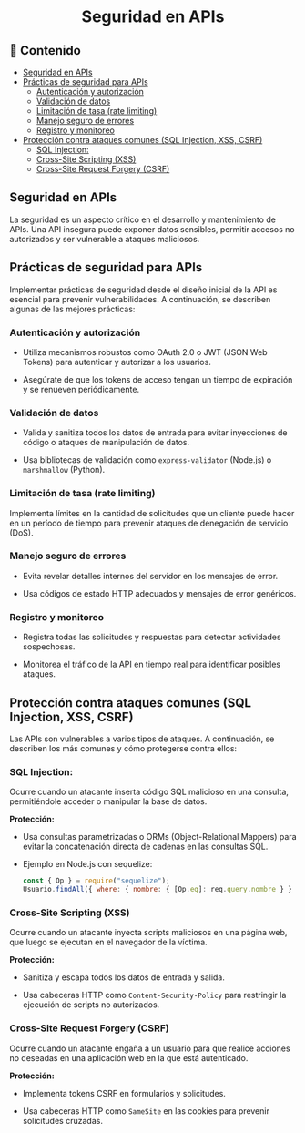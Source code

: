 <h1 align="center">Seguridad en APIs</h1>

<h2>📑 Contenido</h2>

- [Seguridad en APIs](#seguridad-en-apis)
- [Prácticas de seguridad para APIs](#prácticas-de-seguridad-para-apis)
  - [Autenticación y autorización](#autenticación-y-autorización)
  - [Validación de datos](#validación-de-datos)
  - [Limitación de tasa (rate limiting)](#limitación-de-tasa-rate-limiting)
  - [Manejo seguro de errores](#manejo-seguro-de-errores)
  - [Registro y monitoreo](#registro-y-monitoreo)
- [Protección contra ataques comunes (SQL Injection, XSS, CSRF)](#protección-contra-ataques-comunes-sql-injection-xss-csrf)
  - [SQL Injection:](#sql-injection)
  - [Cross-Site Scripting (XSS)](#cross-site-scripting-xss)
  - [Cross-Site Request Forgery (CSRF)](#cross-site-request-forgery-csrf)

## Seguridad en APIs

La seguridad es un aspecto crítico en el desarrollo y mantenimiento de APIs. Una API insegura puede exponer datos sensibles, permitir accesos no autorizados y ser vulnerable a ataques maliciosos.

## Prácticas de seguridad para APIs

Implementar prácticas de seguridad desde el diseño inicial de la API es esencial para prevenir vulnerabilidades. A continuación, se describen algunas de las mejores prácticas:

### Autenticación y autorización

- Utiliza mecanismos robustos como OAuth 2.0 o JWT (JSON Web Tokens) para autenticar y autorizar a los usuarios.

- Asegúrate de que los tokens de acceso tengan un tiempo de expiración y se renueven periódicamente.

### Validación de datos

- Valida y sanitiza todos los datos de entrada para evitar inyecciones de código o ataques de manipulación de datos.

- Usa bibliotecas de validación como `express-validator` (Node.js) o `marshmallow` (Python).

### Limitación de tasa (rate limiting)

Implementa límites en la cantidad de solicitudes que un cliente puede hacer en un período de tiempo para prevenir ataques de denegación de servicio (DoS).

### Manejo seguro de errores

- Evita revelar detalles internos del servidor en los mensajes de error.

- Usa códigos de estado HTTP adecuados y mensajes de error genéricos.

### Registro y monitoreo

- Registra todas las solicitudes y respuestas para detectar actividades sospechosas.

- Monitorea el tráfico de la API en tiempo real para identificar posibles ataques.

## Protección contra ataques comunes (SQL Injection, XSS, CSRF)

Las APIs son vulnerables a varios tipos de ataques. A continuación, se describen los más comunes y cómo protegerse contra ellos:

### SQL Injection:

Ocurre cuando un atacante inserta código SQL malicioso en una consulta, permitiéndole acceder o manipular la base de datos.

**Protección:**

- Usa consultas parametrizadas o ORMs (Object-Relational Mappers) para evitar la concatenación directa de cadenas en las consultas SQL.

- Ejemplo en Node.js con sequelize:

  ```javascript
  const { Op } = require("sequelize");
  Usuario.findAll({ where: { nombre: { [Op.eq]: req.query.nombre } } });
  ```

### Cross-Site Scripting (XSS)

Ocurre cuando un atacante inyecta scripts maliciosos en una página web, que luego se ejecutan en el navegador de la víctima.

**Protección:**

- Sanitiza y escapa todos los datos de entrada y salida.

- Usa cabeceras HTTP como `Content-Security-Policy` para restringir la ejecución de scripts no autorizados.

### Cross-Site Request Forgery (CSRF)

Ocurre cuando un atacante engaña a un usuario para que realice acciones no deseadas en una aplicación web en la que está autenticado.

**Protección:**

- Implementa tokens CSRF en formularios y solicitudes.

- Usa cabeceras HTTP como `SameSite` en las cookies para prevenir solicitudes cruzadas.
